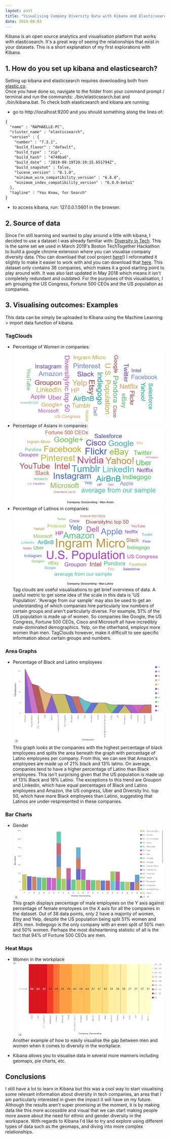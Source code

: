 ```yaml
---
layout: post
title: "Visualising Company Diversity Data with Kibana and Elasticsearch"
date: 2019-09-03
---
```



Kibana is an open source analytics and visualisation platform that works with elasticsearch. 
It's a great way of seeing the relationships that exist in your datasets. This is a short explanation of my first explorations with Kibana.

## 1. How do you set up kibana and elasticsearch?
Setting up kibana and elasticsearch requires downloading both from [elastic.co](https://www.elastic.co/products/elastic-stack).  
Once you have done so, navigate to the folder from your command prompt / terminal and run the commands: ./bin/elasticsearch.bat
and ./bin/kibana.bat. To check both elasticsearch and kibana are running:
- go to http://localhost:9200 and you should something along the lines of:
```
{
  "name" : "RAPHAELLE-PC",
  "cluster_name" : "elasticsearch",
  "version" : {
    "number" : "7.3.1",
    "build_flavor" : "default",
    "build_type" : "zip",
    "build_hash" : "4749ba6",
    "build_date" : "2019-08-19T20:19:25.651794Z",
    "build_snapshot" : false,
    "lucene_version" : "8.1.0",
    "minimum_wire_compatibility_version" : "6.8.0",
    "minimum_index_compatibility_version" : "6.0.0-beta1"
  },
  "tagline" : "You Know, for Search"
}
```
- to access kibana, run: 127.0.0.1:5601 in the browser.

## 2. Source of data
Since I'm still learning and wanted to play around a little with kibana, I decided to use a dataset I was already familiar with: 
[Diversity in Tech](https://informationisbeautiful.net/visualizations/diversity-in-tech/). This is the same set we used in March 2019's
Boston TechTogether Hackathon to build a google chrome extension where you can visualise company diversity data. (You can download that
cool project [here](https://github.com/raphaelletseng/know_your_company)!) 
I reformatted it slightly to make it easier to work with and you can download that [here](https://github.com/raphaelletseng/hello-world/blob/master/employeediversity5.csv).
This dataset only contains 36 companies, which makes it a good starting point to play around with. It was also last updated in May 2018
which means it isn't completely redundant and outdated. 
For the purposes of this visualisation, I am grouping the US Congress, Fortune 500 CEOs and the US population as companies. 

## 3. Visualising outcomes: Examples
This data can be simply be uploaded to Kibana using the Machine Learning > import data function of kibana.

### TagClouds
- Percentage of Women in companies:
![Link](/assets/img/Percentage%20Female%20Tag%20Cloud.PNG)
- Percentage of Asians in companies:
![Link](/assets/img/AsianTagCloud.PNG)
- Percentage of Latinos in companies:
![Link](/assets/img/LatinoTagCloud.PNG)
Tag clouds are useful visualisations to get brief overviews of data. A useful metric to get some idea of the scale in this data is 'US Population'. 'Average from our sample' may also be used to get an understanding of which companies hire particularly low numbers of certain groups and aren't particularly diverse. For example, 51% of the US population is made up of women. So companies like Google, the US Congress, Fortune 500 CEOs, Cisco and Microsoft all have incredibly male-dominated demographics. Yelp, on the otherhand, employs more women than men. TagClouds however, make it difficult to see specific information about certain groups and numbers. 

### Area Graphs
- Percentage of Black and Latino employees 
![Link](/assets/img/Black_Latino.PNG)
This graph looks at the companies with the highest percentage of black employees and splits the area beneath the graph with percentage of Latino employees per company. From this, we can see that Amazon's employees are made up of 21% black and 13% latino. On average, companies tend to have a higher percentage of Latino than Black employees. This isn't surprising given that the US population is made up of 13% Black and 18% Latino. The exceptions to this trend are Groupon and Linkedin, which have equal percentages of Black and Latino employees and Amazon, the US congress, Uber and Diversity Inc. top 50, which have more Black employees than Latino, suggesting that Latinos are under-respresented in these companies. 

### Bar Charts
- Gender
![Link](/assets/img/Gender2.PNG)
This graph displays percentage of male employees on the Y axis against percentage of female employees on the X axis for all the companies in the dataset. Out of 38 data points, only 2 have a majority of women, Etsy and Yelp, despite the US population being split 51% women and 49% men. Indiegogo is the only company with an even split of 50% men and 50% women. Perhaps the most disheartening statistic of all is the fact that 94% of Fortune 500 CEOs are men. 

### Heat Maps
- Women in the workplace
![Link](/assets/img/WomenHeatMap.PNG)
Another example of how to easily visualise the gap between men and women when it comes to diversity in the workplace. 

- Kibana allows you to visualise data in several more manners including geomaps, pie charts, etc. 

## Conclusions
I still have a lot to learn in Kibana but this was a cool way to start visualising some relevant information about diversity in tech companies, an area that I am particularly interested in given the impact it will have on my future. Although the results aren't super promising at the moment, it is by making data like this more accessible and visual that we can start making people more aware about the need for ethnic and gender diversity in the workspace. 
With regards to Kibana I'd like to try and explore using different types of data such as the geomaps, and diving into more complex relationships.
